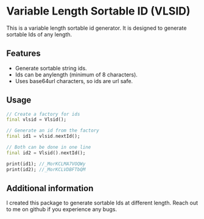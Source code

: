 # Variable Length Sortable ID (VLSID)
This is a variable length sortable id generator. It is designed to generate 
sortable Ids of any length.

## Features
- Generate sortable string ids.
- Ids can be anylength (minimum of 8 characters).
- Uses base64url characters, so ids are url safe.

## Usage

```dart
// Create a factory for ids
final vlsid = Vlsid();

// Generate an id from the factory
final id1 = vlsid.nextId();

// Both can be done in one line
final id2 = Vlsid().nextId();

print(id1); //_MorKCLMA7VOQWy
print(id2); //_MorKCLVDBFTbQM
```

## Additional information

I created this package to generate sortable Ids at different length. Reach out
to me on github if you experience any bugs.
